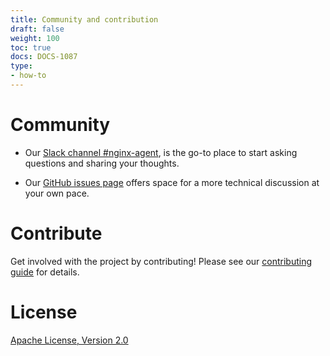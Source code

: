 ```yaml
---
title: Community and contribution
draft: false
weight: 100
toc: true
docs: DOCS-1087
type:
- how-to
---
```


# Community

- Our [Slack channel #nginx-agent](https://nginxcommunity.slack.com/), is the go-to place to start asking questions and sharing your thoughts.

- Our [GitHub issues page](https://github.com/nginx/agent/issues) offers space for a more technical discussion at your own pace.

# Contribute

Get involved with the project by contributing! Please see our [contributing guide](https://github.com/nginx/agent/blob/main/CONTRIBUTING.md) for details.

# License

[Apache License, Version 2.0](https://github.com/nginx/agent/blob/main/LICENSE)
